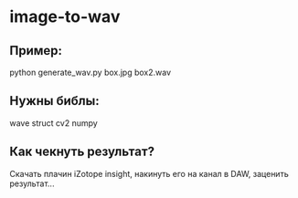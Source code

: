 # image-to-wav
## Пример:
python generate_wav.py box.jpg box2.wav
## Нужны библы:
wave
struct
cv2
numpy
## Как чекнуть результат?
Скачать плачин iZotope insight, накинуть его на канал в DAW, заценить результат...
